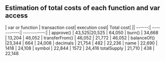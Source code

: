 ## Estimation of total costs of each function and var access

| var or function | transaction cost| execution cost| Total cost|
|| ------:| -----------:|  -----------:| 
| approve()  |  43,525|20,525 | 64,050
| burn()  | 34,668  | 13,204 | 46,052
| transferFrom()  | 46,052  | 21,772  | 46,052
| balanceOf() |23,344 | 664 | 24,008
| decimals |  21,754 | 482 | 22,236
| name | 22,690 | 1418 | 24,108
| symbol  | 22,844  | 1572 | 24,416
 totalSupply |   21,710 | 438 | 22,148
